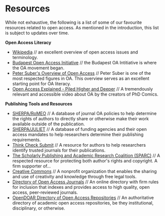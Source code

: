 # Resources

While not exhaustive, the following is a list of some of our favourite resources related to open access. As mentioned in the introduction, this list is subject to updates over time. 

**Open Access Literacy**

- [Wikipedia](https://en.wikipedia.org/wiki/Open_access) // an excellent overview of open access issues and terminology.
- [Budapest Open Access Initiative](http://www.budapestopenaccessinitiative.org/) // the Budapest OA Intitiative is where the OA movement began.
- [Peter Suber's Overview of Open Access](http://legacy.earlham.edu/~peters/fos/overview.htm) // Peter Suber is one of the most respected figures in OA. This overview serves as an excellent starting point for OA literacy.
- [Open Access Explained - Piled Higher and Deeper](https://www.youtube.com/watch?v=L5rVH1KGBCY) // A tremendously relevant and accessible video about OA by the creators of PhD Comics. 

**Publishing Tools and Resources**

- [SHERPA/RoMEO](http://www.sherpa.ac.uk/romeo/) // A database of journal OA policies to help determine the rights of authors to directly share or otherwise make their work available outside of the publication. 
- [SHERPA/JULIET](http://www.sherpa.ac.uk/juliet/) // A database of funding agencies and their open access mandates to help researchers determine their publishing requirements. 
- [Think Check Submit](http://thinkchecksubmit.org/) // A resource for authors to help researchers identify trusted journals for their publications.
- [The Scholarly Publishing and Academic Research Coalition (SPARC)](http://www.sparc.arl.org/issues/open-access) // A respected resource for protecting both author's rights and copyright. A firm supporter of...
- [Creative Commons](http://creativecommons.org/) // A nonprofit organization that enables the sharing and use of creativity and knowledge through free legal tools.
- [Directory of Open Access Journals](https://doaj.org/) // An online directory with firm rules for inclusion that indexes and provides access to high quality, open access, peer-reviewed journals.
- [OpenDOAR Directory of Open Access Repositories](http://www.opendoar.org/) // An authoritative directory of academic open access repositories, be they institutional, disciplinary, or otherwise.

